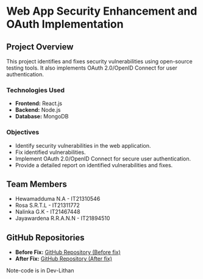 # Web App Security Enhancement and OAuth Implementation

## Project Overview

This project identifies and fixes security vulnerabilities using open-source testing tools. It also implements OAuth 2.0/OpenID Connect for user authentication.

### Technologies Used
- **Frontend:** React.js
- **Backend:** Node.js
- **Database:** MongoDB

### Objectives
- Identify security vulnerabilities in the web application.
- Fix identified vulnerabilities.
- Implement OAuth 2.0/OpenID Connect for secure user authentication.
- Provide a detailed report on identified vulnerabilities and fixes.

## Team Members
- Hewamadduma N.A - IT21310546
- Rosa S.R.T.L - IT21311772
- Nalinka G.K - IT21467448
- Jayawardena R.R.A.N.N - IT21894510

## GitHub Repositories
- **Before Fix:** [GitHub Repository (Before fix)](https://github.com/Rishen-Lithan/Isuru-Salon-ITP-Project)
- **After Fix:** [GitHub Repository (After fix)](https://github.com/Rishen-Lithan/Secure-Software-Development)

Note-code is in Dev-Lithan
